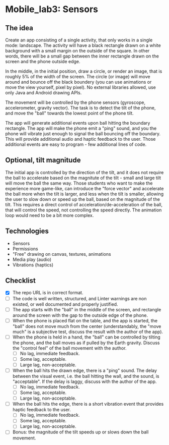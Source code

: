 # Mobile_lab3: Sensors

## The idea

Create an app consisting of a single activity, that only works in a single mode: landscape. The activity will have a black rectangle drawn on a white background with a small margin on the outside of the square. In other words, there will be a small gap between the inner rectangle drawn on the screen and the phone outside edge. 

In the middle, in the initial position, draw a circle, or render an image, that is roughly 5% of the width of the screen. The circle (or image) will move around and bounce off the black boundery (you can use animations or move the view yourself, pixel by pixel). No external libraries allowed, use only Java and Android drawing APIs. 

The movement will be controlled by the phone sensors (gyroscope, accelerometer, gravity vector). The task is to detect the tilt of the phone, and move the "ball" towards the lowest point of the phone tilt. 

The app will generate additional events upon ball hitting the boundary rectangle. The app will make the phone emit a "ping" sound, and you the phone will vibrate just enough to signal the ball bouncing off the boundary. This will provide additional audio and haptic feedback to the user. Those additional events are easy to program - few additional lines of code. 


## Optional, tilt magnitude

The initial app is controlled by the direction of the tilt, and it does not require the ball to accelerate based on the magnitute of the tilt - small and large tilt will move the ball the same way. Those students who want to make the experience more game-like, can introduce the "force vector" and accelerate the ball more when the tilt is larger, and less when the tilt is smaller, allowing the user to slow down or speed up the ball, based on the magnitude of the tilt. This requires a direct control of acceleration/de-acceleration of the ball, that will control the speed, not controlling the speed directly. The animation loop would need to be a bit more complex. 

## Technologies

- Sensors
- Permissions
- "Free" drawing on canvas, textures, animations
- Media play (audio)
- Vibrations (haptics)

## Checklist

- [X] The repo URL is in correct format.
- [ ] The code is well written, structured, and Linter warnings are non existed, or well documented and properly justified. 
- [ ] The app starts with the "ball" in the middle of the screen, and rectangle around the screen with the gap to the outside edge of the phone.
- [ ] When the phone is placed flat on the table, and the app is started, the "ball" does not move much from the center (understandably, the "move much" is a subjective test, discuss the result with the author of the app).
- [ ] When the phone is held in a hand, the "ball" can be controlled by tilting the phone, and the ball moves as if pulled by the Earth gravity. Discuss the "control feel" of the ball movement with the author.
    - [ ] No lag, immediate feedback.
    - [ ] Some lag, acceptable.
    - [ ] Large lag, non-acceptable. 
- [ ] When the ball hits the drawn edge, there is a "ping" sound. The delay between the visual event, i.e. the ball hitting the wall, and the sound, is "acceptable". If the delay is laggy, discuss with the author of the app.
    - [ ] No lag, immediate feedback.
    - [ ] Some lag, acceptable.
    - [ ] Large lag, non-acceptable. 
- [ ] When the ball hits the edge, there is a short vibration event that provides haptic feedback to the user. 
    - [ ] No lag, immediate feedback.
    - [ ] Some lag, acceptable.
    - [ ] Large lag, non-acceptable. 
- [ ] Bonus: the magnitude of the tilt speeds up or slows down the ball movement.
